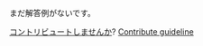 
まだ解答例がないです。

[コントリビュートしませんか](https://github.com/BFEdev/BFE.dev-solutions/blob/main/problem/virtual-dom-ii-createelement_ja.md)?  [Contribute guideline](https://github.com/BFEdev/BFE.dev-solutions#how-to-contribute)
